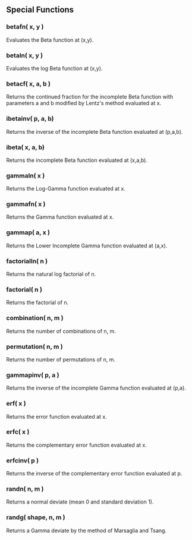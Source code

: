 ## Special Functions

### betafn( x, y )

Evaluates the Beta function at (x,y).

### betaln( x, y )

Evaluates the log Beta function at (x,y).

### betacf( x, a, b )

Returns the continued fraction for the incomplete Beta function with parameters a and b modified by Lentz's method evaluated at x.

### ibetainv( p, a, b)

Returns the inverse of the incomplete Beta function evaluated at (p,a,b).

### ibeta( x, a, b)

Returns the incomplete Beta function evaluated at (x,a,b).

### gammaln( x )

Returns the Log-Gamma function evaluated at x.

### gammafn( x )

Returns the Gamma function evaluated at x.

### gammap( a, x )

Returns the Lower Incomplete Gamma function evaluated at (a,x).

### factorialln( n )

Returns the natural log factorial of n.

### factorial( n )

Returns the factorial of n.

### combination( n, m )

Returns the number of combinations of n, m.

### permutation( n, m )

Returns the number of permutations of n, m.

### gammapinv( p, a )

Returns the inverse of the incomplete Gamma function evaluated at (p,a).

### erf( x )

Returns the error function evaluated at x.

### erfc( x )

Returns the complementary error function evaluated at x.

### erfcinv( p )

Returns the inverse of the complementary error function evaluated at p.

### randn( n, m )

Returns a normal deviate (mean 0 and standard deviation 1).

### randg( shape, n, m )

Returns a Gamma deviate by the method of Marsaglia and Tsang.

